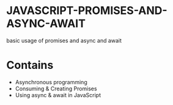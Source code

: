 # JAVASCRIPT-PROMISES-AND-ASYNC-AWAIT
basic usage of promises and async and await

# Contains
- Asynchronous programming
- Consuming & Creating Promises
- Using async & await in JavaScript
